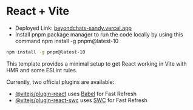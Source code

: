 # React + Vite

- Deployed Link: [beyondchats-sandy.vercel.app](https://beyondchats-sandy.vercel.app/)
- Install pnpm package manager to run the code locally by using this command npm install -g pnpm@latest-10 
```sh
npm install -g pnpm@latest-10
```
This template provides a minimal setup to get React working in Vite with HMR and some ESLint rules.

Currently, two official plugins are available:

- [@vitejs/plugin-react](https://github.com/vitejs/vite-plugin-react/blob/main/packages/plugin-react/README.md) uses [Babel](https://babeljs.io/) for Fast Refresh
- [@vitejs/plugin-react-swc](https://github.com/vitejs/vite-plugin-react-swc) uses [SWC](https://swc.rs/) for Fast Refresh
